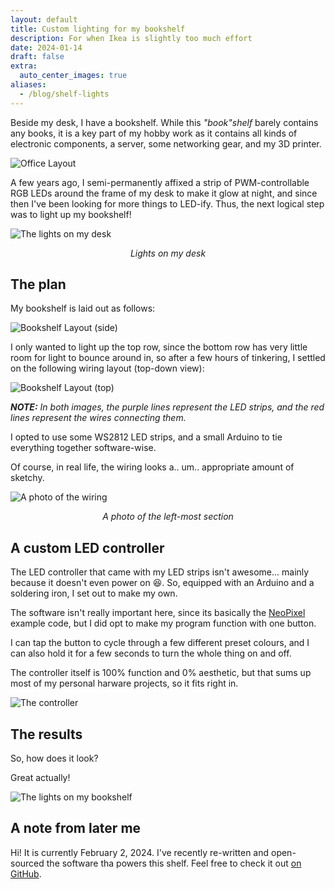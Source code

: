 ```yaml
---
layout: default
title: Custom lighting for my bookshelf
description: For when Ikea is slightly too much effort
date: 2024-01-14
draft: false
extra:
  auto_center_images: true
aliases:
  - /blog/shelf-lights
---
```


Beside my desk, I have a bookshelf. While this *"book"shelf* barely contains any books, it is a key part of my hobby work as it contains all kinds of electronic components, a server, some networking gear, and my 3D printer.

![Office Layout](/assets/blog/shelf-lights/office-layout.png)

A few years ago, I semi-permanently affixed a strip of PWM-controllable RGB LEDs around the frame of my desk to make it glow at night, and since then I've been looking for more things to LED-ify. Thus, the next logical step was to light up my bookshelf!

![The lights on my desk](/assets/blog/shelf-lights/desk-lights.jpg)

<p style="text-align:center;"><em>Lights on my desk</em></p>

## The plan

My bookshelf is laid out as follows:

![Bookshelf Layout (side)](/assets/blog/shelf-lights/shelf-layout-side.png)

I only wanted to light up the top row, since the bottom row has very little room for light to bounce around in, so after a few hours of tinkering, I settled on the following wiring layout (top-down view):

![Bookshelf Layout (top)](/assets/blog/shelf-lights/shelf-layout-top.jpg)

***NOTE:** In both images, the purple lines represent the LED strips, and the red lines represent the wires connecting them.*

I opted to use some WS2812 LED strips, and a small Arduino to tie everything together software-wise.

Of course, in real life, the wiring looks a.. um.. appropriate amount of sketchy.

![A photo of the wiring](/assets/blog/shelf-lights/shelf-lights-left.jpg)

<p style="text-align:center;"><em>A photo of the left-most section</em></p>

## A custom LED controller

The LED controller that came with my LED strips isn't awesome... mainly because it doesn't even power on :laughing:. So, equipped with an Arduino and a soldering iron, I set out to make my own.

The software isn't really important here, since its basically the [NeoPixel](https://github.com/adafruit/Adafruit_NeoPixel) example code, but I did opt to make my program function with one button.

I can tap the button to cycle through a few different preset colours, and I can also hold it for a few seconds to turn the whole thing on and off.

The controller itself is 100% function and 0% aesthetic, but that sums up most of my personal harware projects, so it fits right in.

![The controller](/assets/blog/shelf-lights/led-controller.jpg)

## The results

So, how does it look?

Great actually!

![The lights on my bookshelf](/assets/blog/shelf-lights/shelf-lights.jpg)

## A note from later me

Hi! It is currently February 2, 2024. I've recently re-written and open-sourced the software tha powers this shelf. Feel free to check it out [on GitHub](https://github.com/ewpratten/shelf-led-controller).

